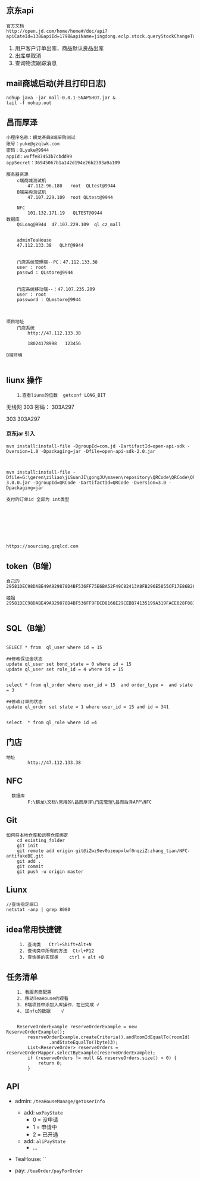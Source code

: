 ##   京东api
```
官方文档
http://open.jd.com/home/home#/doc/api?apiCateId=138&apiId=1798&apiName=jingdong.eclp.stock.queryStockChangeTransfer
```
1. 用户客户订单出库，商品默认良品出库
2. 出库单取消
3. 查询物流跟踪消息

## mail商城启动(并且打印日志)
```
nohup java -jar mall-0.0.1-SNAPSHOT.jar &
tail -f nohup.out
```
## 昌而厚泽
```
小程序名称：麒龙茶典B端采购测试
账号：yuke@gzqlwk.com
密码：QLyuke@9944
appId：wxffe87453b7cbdd99
appSecret：36945067b1a142d194e26b2393a9a109	

服务器资源
	c端商城测试机
		47.112.96.180   root  QLtest@9944
	B端采购测试机
		47.107.229.109  root QLtest@9944
		
	NFC  
		101.132.171.19   QLTEST@9944
数据库
	QiLong@9944  47.107.229.109  ql_cz_mall
	
	
	adminTeaHouse
	47.112.133.38   QLhf@9944
	
	
	门店系统管理端--PC：47.112.133.38
	user : root
    passwd : QLstore@9944


    门店系统移动端--：47.107.235.209
    user : root
    password : QLmstore@9944



项目地址
	门店系统
	    http://47.112.133.38
     
    	18024178998   123456
	
B端环境
	
```
## liunx 操作
```
	1.查看liunx的位数  getconf LONG_BIT
```
无线网 
	303
密码：
   303A297

303
303A297


#### 京东jar 引入
```
mvn install:install-file -DgroupId=com.jd -DartifactId=open-api-sdk -Dversion=1.0 -Dpackaging=jar -Dfile=open-api-sdk-2.0.jar



mvn install:install-file -Dfile=G:\geren\ziliao\jiSuanJI\gongJU\maven\repository\QRCode\QRCode\QRCode-3.0.0.jar -DgroupId=QRCode -DartifactId=QRCode -Dversion=3.0 -Dpackaging=jar

```



```
支付的订单id 全部为 int类型








https://sourcing.gzqlcd.com
```


## token（B端）
```
自己的
29581DEC98DABE49A929878D4BF536FF75E6BA52F49C82413A8FB296E5855CF17E86B26A192C80A61199BA22EE27829DA96E5835A8A823701A8456AB89AFC5AD

姬姐
29581DEC98DABE49A929878D4BF536FF9FDCD8166E29CEBB74135199A319FACE028F081568AEA3852E4559648E4019630AA4E2519F6C92B3C257269E4820A809
	
```


## SQL（B端）
```

SELECT * from  ql_user where id = 15

##修改保证金状态
update ql_user set bond_state = 0 where id = 15
update ql_user set role_id = 4 where id = 15


select * from ql_order where user_id = 15  and order_type =  and state = 3

##修改订单的状态
update ql_order set state = 1 where user_id = 15 and id = 341


select  * from ql_role where id =4
```

## 门店
```
地址
		http://47.112.133.38
```

## NFC
```
  数据库
  		F:\麒龙\文档\常用的\昌而厚泽\门店管理\昌而后泽APP\NFC
```

## Git
```
如何将本地仓库和远程仓库绑定 
	cd existing_folder
    git init
    git remote add origin git@iZwz9ev0ozeupxlwf0nqziZ:zhang_tian/NFC-antifakeBE.git
    git add .
    git commit
    git push -u origin master
```

## Liunx
```
//查询指定端口
netstat -anp | grep 8080
```

## idea常用快捷键
```
	 1. 查询类   Ctrl+Shift+Alt+N
	 2. 查询类中所有的方法  Ctrl+F12
	 3. 查询类的实现类    ctrl + alt +B 
```

## 任务清单
```
	1. 看服务商配置 
	2. 移动TeaHouse的观看   
	3. B端项目中添加入库操作，在已完成 √
	4. 加nfc的数据    √
	
	
	ReserveOrderExample reserveOrderExample = new ReserveOrderExample();
		reserveOrderExample.createCriteria().andRoomIdEqualTo(roomId)
				.andStateEqualTo((byte)3);
		List<ReserveOrder> reserveOrders = reserveOrderMapper.selectByExample(reserveOrderExample);
		if (reserveOrders != null && reserveOrders.size() > 0) {
			return 0;
		}
```

## API

* admin: `/teaHouseManage/getUserInfo`
  * add: `wxPayState`  
    * 0 = 没申请
    * 1 = 申请中
    * 2 = 已开通
  * add: `aliPayState`
    * ...

* TeaHouse: ``
* pay: `/teaOrder/payForOrder`